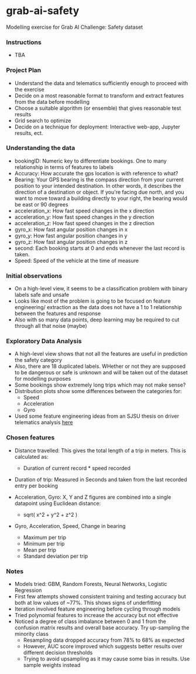 # grab-ai-safety
Modelling exercise for Grab AI Challenge: Safety dataset

### Instructions
- TBA

### Project Plan
- Understand the data and telematics sufficiently enough to proceed with the exercise
- Decide on a most reasonable format to transform and extract features from the data before modelling
- Choose a suitable algorithm (or ensemble) that gives reasonable test results
- Grid search to optimize
- Decide on a technique for deployment: Interactive web-app, Jupyter results, ect.

### Understanding the data
- bookingID: Numeric key to differentiate bookings. One to many relationship in terms of features to labels
- Accuracy: How accurate the gps location is with reference to what?
- Bearing: Your GPS bearing is the compass direction from your current position to your intended destination. In other words, it describes the direction of a destination or object. If you're facing due north, and you want to move toward a building directly to your right, the bearing would be east or 90 degrees
- acceleration_x: How fast speed changes in the x direction
- acceleration_y: How fast speed changes in the y direction
- acceleration_z: How fast speed changes in the z direction
- gyro_x: How fast angular position changes in x
- gyro_y: How fast angular position changes in y
- gyro_z: How fast angular position changes in z
- second: Each booking starts at 0 and ends whenever the last record is taken.
- Speed: Speed of the vehicle at the time of measure


### Initial observations
- On a high-level view, it seems to be a classification problem with binary labels safe and unsafe
- Looks like most of the problem is going to be focused on feature engineering/ extraction as the data does not have a 1 to 1 relationship between the features and response
- Also with so many data points, deep learning may be required to cut through all that noise (maybe)


### Exploratory Data Analysis
- A high-level view shows that not all the features are useful in prediction the safety category
- Also, there are 18 duplicated labels. WHether or not they are supposed to be dangerous or safe is unknown and will be taken out of the dataset for modelling purposes
- Some bookings show extremely long trips which may not make sense?
- Distribution plots show some differences between the categories for:
    - Speed
    - Acceleration
    - Gyro
- Used some feature engineering ideas from an SJSU thesis on driver telematics analysis [here](https://scholarworks.sjsu.edu/cgi/viewcontent.cgi?referer=https://www.google.com/&httpsredir=1&article=1394&context=etd_projects)

### Chosen features
- Distance travelled: This gives the total length of a trip in meters. This is calculated as:
    - Duration of current record * speed recorded

- Duration of trip: Measured in Seconds and taken from the last recorded entry per booking
- Acceleration, Gyro: X, Y and Z figures are combined into a single datapoint using Euclidean distance:
    - sqrt( x^2 + y^2 + z^2 )
    
- Gyro, Acceleration, Speed, Change in bearing
    - Maximum per trip
    - Minimum per trip
    - Mean per trip
    - Standard deviation per trip

### Notes
- Models tried: GBM, Random Forests, Neural Networks, Logistic Regression
- First few attempts showed consistent training and testing accuracy but both at low values of ~77%. This shows signs of underfitting
- Iteration involved feature engineering before cycling through models
- Tried polynomial features to increase the accuracy but not effective
- Noticed a degree of class imbalance between 0 and 1 from the confusion matrix results and overall base accuracy. Try up-sampling the minority class
    - Resampling data dropped accuracy from 78% to 68% as expected
    - However, AUC score improved which suggests better results over different decision thresholds
    - Trying to avoid upsampling as it may cause some bias in results. Use sample weights instead